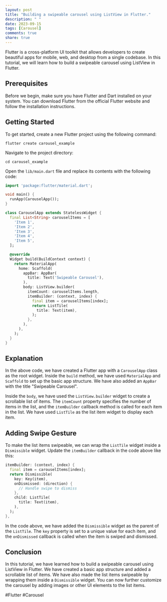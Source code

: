 ```yaml
---
layout: post
title: "Building a swipeable carousel using ListView in Flutter."
description: " "
date: 2023-09-15
tags: [Carousel]
comments: true
share: true
---
```


Flutter is a cross-platform UI toolkit that allows developers to create beautiful apps for mobile, web, and desktop from a single codebase. In this tutorial, we will learn how to build a swipeable carousel using ListView in Flutter.

## Prerequisites

Before we begin, make sure you have Flutter and Dart installed on your system. You can download Flutter from the official Flutter website and follow the installation instructions.

## Getting Started

To get started, create a new Flutter project using the following command:

```shell
flutter create carousel_example
```

Navigate to the project directory:

```shell
cd carousel_example
```

Open the `lib/main.dart` file and replace its contents with the following code:

```dart
import 'package:flutter/material.dart';

void main() {
  runApp(CarouselApp());
}

class CarouselApp extends StatelessWidget {
  final List<String> carouselItems = [
    'Item 1',
    'Item 2',
    'Item 3',
    'Item 4',
    'Item 5',
  ];

  @override
  Widget build(BuildContext context) {
    return MaterialApp(
      home: Scaffold(
        appBar: AppBar(
          title: Text('Swipeable Carousel'),
        ),
        body: ListView.builder(
          itemCount: carouselItems.length,
          itemBuilder: (context, index) {
            final item = carouselItems[index];
            return ListTile(
              title: Text(item),
            );
          },
        ),
      ),
    );
  }
}
```

## Explanation

In the above code, we have created a Flutter app with a `CarouselApp` class as the root widget. Inside the `build` method, we have used `MaterialApp` and `Scaffold` to set up the basic app structure. We have also added an `AppBar` with the title "Swipeable Carousel".

Inside the `body`, we have used the `ListView.builder` widget to create a scrollable list of items. The `itemCount` property specifies the number of items in the list, and the `itemBuilder` callback method is called for each item in the list. We have used `ListTile` as the list item widget to display each item.

## Adding Swipe Gesture

To make the list items swipeable, we can wrap the `ListTile` widget inside a `Dismissible` widget. Update the `itemBuilder` callback in the code above like this:

```dart
itemBuilder: (context, index) {
  final item = carouselItems[index];
  return Dismissible(
    key: Key(item),
    onDismissed: (direction) {
      // Handle swipe to dismiss
    },
    child: ListTile(
      title: Text(item),
    ),
  );
},
```

In the code above, we have added the `Dismissible` widget as the parent of the `ListTile`. The `key` property is set to a unique value for each item, and the `onDismissed` callback is called when the item is swiped and dismissed.

## Conclusion

In this tutorial, we have learned how to build a swipeable carousel using ListView in Flutter. We have created a basic app structure and added a scrollable list of items. We have also made the list items swipeable by wrapping them inside a `Dismissible` widget. You can now further customize the carousel by adding images or other UI elements to the list items.

#Flutter #Carousel